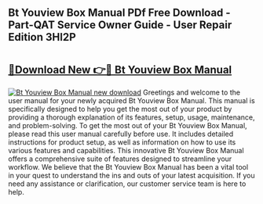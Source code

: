## Bt Youview Box Manual PDf Free Download - Part-QAT Service Owner Guide - User Repair Edition 3Hl2P

# <h2><a href="http://cf29062.oget.top/?id=Bt+Youview+Box+Manual">🔗Download New 👉🔴 Bt Youview Box Manual</a></h2>

[![Bt Youview Box Manual new download](https://i.imgur.com/5g1atiW.png)](http://cf29062.oget.top/?id=Bt+Youview+Box+Manual)
Greetings and welcome to the user manual for your newly acquired Bt Youview Box Manual. This manual is specifically designed to help you get the most out of your product by providing a thorough explanation of its features, setup, usage, maintenance, and problem-solving. To get the most out of your Bt Youview Box Manual, please read this user manual carefully before use. It includes detailed instructions for product setup, as well as information on how to use its various features and capabilities. This innovative Bt Youview Box Manual offers a comprehensive suite of features designed to streamline your workflow. We believe that the Bt Youview Box Manual has been a vital tool in your quest to understand the ins and outs of your latest acquisition. If you need any assistance or clarification, our customer service team is here to help.
